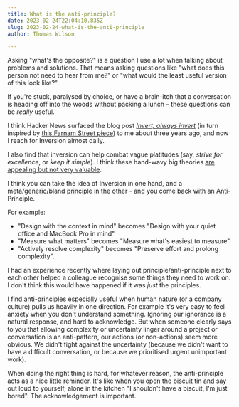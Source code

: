 ```yaml
---
title: What is the anti-principle?
date: 2023-02-24T22:04:10.835Z
slug: 2023-02-24-what-is-the-anti-principle
author: Thomas Wilson

---
```

Asking "what's the opposite?" is a question I use a lot when talking about problems and solutions.  That means asking questions like "what does this person not need to hear from me?" or "what would the least useful version of this look like?".

If you're stuck, paralysed by choice, or have a brain-itch that a conversation is heading off into the woods without packing a lunch – these questions can be *really* useful.

I think Hacker News surfaced the blog post *[Invert, always invert](https://www.anup.io/p/invert-always-invert)* (in turn inspired by [this Farnam Street piece](https://fs.blog/inversion/)) to me about three years ago, and now I reach for Inversion almost daily.

I also find that inversion can help combat vague platitudes (say, *strive for excellence*, or *keep it simple*).  I think these hand-wavy big theories [are appealing but not very valuable](/blog/2023-02-19-the-meta-is-more-appealing).

I think you can take the idea of Inversion in one hand, and a meta/generic/bland principle in the other - and you come back with an Anti-Principle. 

For example:

* "Design with the context in mind" becomes "Design with your quiet office and MacBook Pro in mind"
* "Measure what matters" becomes "Measure what's easiest to measure"
* "Actively resolve complexity" becomes "Preserve effort and prolong complexity".

I had an experience recently where laying out principle/anti-principle next to each other helped a colleague recognise some things they need to work on.  I don't think this would have happened if it was *just* the principles.

I find anti-principles especially useful when human nature (or a company culture) pulls us heavily in one direction.  For example it's very easy to feel anxiety when you don't understand something.  Ignoring our ignorance is a natural response, and hard to acknowledge.  But when someone clearly says to you that allowing complexity or uncertainty linger around a project or conversation is an anti-pattern, our actions (or non-actions) seem more obvious.  We didn't fight against the uncertainty (because we didn't want to have a difficult conversation, or because we prioritised urgent unimportant work).

When doing the right thing is hard, for whatever reason, the anti-principle acts as a nice little reminder.  It's like when you open the biscuit tin and say out loud to yourself, alone in the kitchen "I shouldn't have a biscuit, I'm just bored".  The acknowledgement is important.